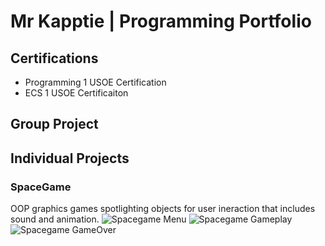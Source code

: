 # Mr Kapptie | Programming Portfolio

## Certifications
* Programming 1 USOE Certification
* ECS 1 USOE Certificaiton

## Group Project 

## Individual Projects

### SpaceGame
OOP graphics games spotlighting objects for user ineraction that includes sound and animation.
![Spacegame Menu]()
![Spacegame Gameplay]()
![Spacegame GameOver]()



